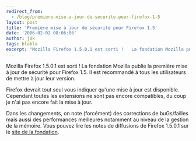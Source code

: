 ```yaml
---
redirect_from:
  - /blog/premiere-mise-a-jour-de-securite-pour-firefox-1-5
layout: post
title: 'Première mise à jour de sécurité pour Firefox 1.5'
date: '2006-02-02 08:06:06'
author: j0k
tags: blabla
excerpt: "Mozilla Firefox 1.5.0.1 est sorti !   La fondation Mozilla publie la première mise à jour de sécurité pour Firefox 1.5. Il est recommandé à tous les utilisateurs de mettre à jour leur version.  \n  \nFirefox devrait tout seul vous indiquer qu'une mise à jour est disponible. Cependant toutes les extensions ne sont pas encore compatibles, du coup je n'ai pas      …"
---
```


Mozilla Firefox 1.5.0.1 est sorti !   La fondation Mozilla publie la première mise à jour de sécurité pour Firefox 1.5. Il est recommandé à tous les utilisateurs de mettre à jour leur version.

Firefox devrait tout seul vous indiquer qu'une mise à jour est disponible. Cependant toutes les extensions ne sont pas encore compatibles, du coup je n'ai pas encore fait la mise à jour.

Dans les changements, on note (forcément) des corrections de buGs/failles mais aussi des performances meilleures notamment au niveau de la gestion de la mémoire.   Vous pouvez lire les notes de diffusions de Firefox 1.5.0.1 sur le [site de la fondation](http://www.mozilla.com/firefox/releases/1.5.0.1.html).
